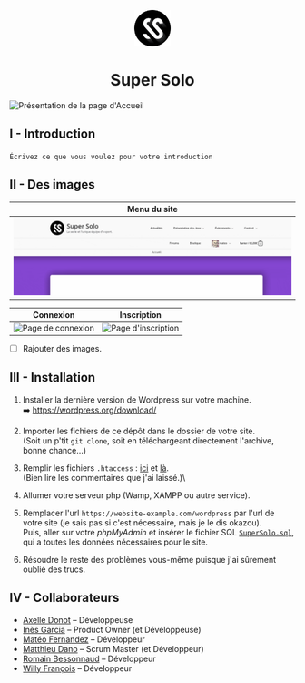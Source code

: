 <p align="center">
<img src="ressources/logo.png" height="64px">
<h1 align="center">Super Solo</h1>
</p>

![Présentation de la page d'Accueil](ressources\img-website\Accueil.gif)


## I - Introduction

`Écrivez ce que vous voulez pour votre introduction`


## II - Des images

| Menu du site									 |
|------------------------------------------------|
|![Menu du site](ressources\img-website\Menu.gif)|

| Connexion	| Inscription |
|-----------|-------------|
|![Page de connexion](ressources\img-website\Login.gif)|![Page d'inscription](ressources\img-website\Register.gif)|

- [ ] Rajouter des images.

## III - Installation

1. Installer la dernière version de Wordpress sur votre machine.\
:arrow_right: https://wordpress.org/download/

2. Importer les fichiers de ce dépôt dans le dossier de votre site.\
(Soit un p'tit `git clone`, soit en téléchargeant directement l'archive, bonne chance...)

3. Remplir les fichiers `.htaccess` : [ici](.htaccess) et [là](wordpress/.htaccess).\
(Bien lire les commentaires que j'ai laissé.)\

4. Allumer votre serveur php (Wamp, XAMPP ou autre service).

5. Remplacer l'url `https://website-example.com/wordpress` par l'url de votre site (je sais pas si c'est nécessaire, mais je le dis okazou).\
Puis, aller sur votre *phpMyAdmin* et insérer le fichier SQL [`SuperSolo.sql`](SuperSolo.sql), qui a toutes les données nécessaires pour le site.

6. Résoudre le reste des problèmes vous-même puisque j'ai sûrement oublié des trucs.


## IV - Collaborateurs

- [Axelle Donot](https://github.com/Axelle-Donot) – Développeuse
- [Inès Garcia](https://github.com/Ines-Garcia) – Product Owner (et Développeuse)
- [Matéo Fernandez](https://github.com/mateo-fernandez) – Développeur
- [Matthieu Dano](https://github.com/matthieu-dano) – Scrum Master (et Développeur)
- [Romain Bessonnaud](https://github.com/Romain-Bessonnaud) – Développeur
- [Willy François](https://github.com/) – Développeur
